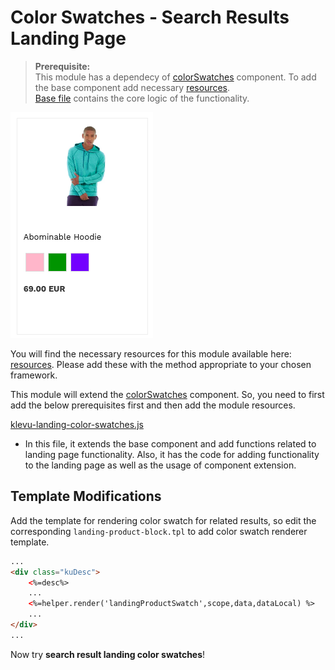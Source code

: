 # Color Swatches - Search Results Landing Page

>**Prerequisite:**  
>This module has a dependecy of [colorSwatches](/components/color-swatches) component. To add the base component add necessary [resources](/components/color-swatches/resources).  
>[Base file](/components/color-swatches/resources/assets/js/klevu-color-swatches.js) contains the core logic of the functionality.  


![Search-landing color swatches](/modules/color-swatches/images/image001.png)

You will find the necessary resources for this module available here:
[resources](/modules/color-swatches/landing/resources). Please add these with the
method appropriate to your chosen framework.

This module will extend the [colorSwatches](/components/color-swatches) component. So, you need to first add the below prerequisites first and then add the module resources.

[klevu-landing-color-swatches.js](/modules/color-swatches/landing/resources/assets/js/klevu-landing-color-swatches.js)
- In this file, it extends the base component and add functions related to landing page functionality. Also, it has the code for adding functionality to the landing page as well as the usage of component extension.


## Template Modifications

Add the template for rendering color swatch for related results,
so edit the corresponding `landing-product-block.tpl` to add color swatch renderer template.

```html
...
<div class="kuDesc">
    <%=desc%>
    ...
    <%=helper.render('landingProductSwatch',scope,data,dataLocal) %>
    ...
</div>
...
```

Now try **search result landing color swatches**!